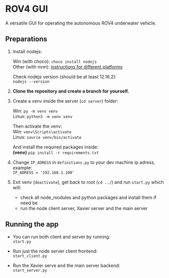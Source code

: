 # ROV4 GUI

A versatile GUI for operating the autonomous ROV4 underwater vehicle.


## Preparations

1. Install nodejs:<br>

    Win (with choco): ```choco install nodejs```<br>
    Other (with nvm): [instructions for different platforms](https://github.com/nvm-sh/nvm)<br>

    Check nodejs version (should be at least 12.16.2):<br>
    ```nodejs --version```

2. **Clone the repository and create a branch for yourself.**

3. Create a venv inside the server (```cd server```) folder:

    Win: ```py -m venv venv```<br>
    Linux: ```python3 -m venv venv```

    Then activate the venv:<br>
    Win: ```venv\Scripts\activate```<br>
    Linux: ```source venv/bin/activate```
    
    And install the required packages inside:<br>
    **(venv)** ```pip install -r requirements.txt```

4. Change ```IP_ADRESS``` in ```definitions.py``` to your dev machine ip adress, example:<br>
```IP_ADRESS = '192.168.1.100'```

5. Exit venv (```deactivate```), get back to root (```cd ../```) and run ```start.py``` which will:<br>

    * check all node_modules and python packages and install them if need be
    * run the node client server, Xavier server and the main server


## Running the app

* You can run both client and server by running:<br>
```start.py```

* Run just the node server client frontend:<br>
```start_client.py```

* Run the Xavier serve and the main server backend:<br>
```start_server.py```